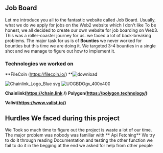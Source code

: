 ## Job Board

Let me introduce you all to the fantastic website called Job Board. Usually, what we do we apply for jobs on the Web2 website which I don't like To be honest, we all decided to create our own website for job boarding on Web3. This was a roller-coaster journey for us. we faced a lot of back-breaking problems. The major task for us is of **Bounties** we never worked for bounties but this time we are doing it. We targeted 3-4 bounties in a single shot and we manage to figure out how to implement it.



### Technologies we worked on

**FileCoin (https://filecoin.io/)
**![download](https://user-images.githubusercontent.com/76695769/191413564-69e0445b-d59b-4bae-af41-cdf57fc3b668.png)


![Chainlink_Logo_Blue svg](https://user-images.githubusercontent.com/76695769/191413618-5d6b1df4-ca43-4238-87ad-2b07132c6fa1.png)
![UOGBDOgv_400x400](https://user-images.githubusercontent.com/76695769/191413630-e477e974-0a16-4222-aafe-53397b2ac1c6.jpg)


**Chainlink(https://chain.link
/)**
**Polygon(https://polygon.technology/)**

**Valist(https://www.valist.io/)**


## Hurdles We faced during this project

We Took so much time to figure out the project is waste a lot of our time. The major problem was nobody was familiar with ** Api Fetching** We try to do it through reading Documentation and testing the other function we fail to do it in the begging at the end we asked for help from other people 
